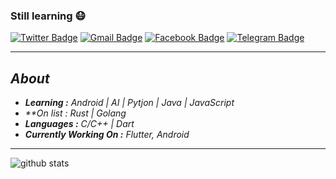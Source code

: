 ### Still learning 😷

[![Twitter Badge](https://img.shields.io/badge/-Follow_Me_Here-1ca0f1?style=for-the-badge&logo=twitter&logoColor=white&link=https://twitter.com/the_complex_guy)](https://twitter.com/the_complex_guy)  [![Gmail Badge](https://img.shields.io/badge/-Send_an_Email-c14438?style=for-the-badge&logo=Gmail&logoColor=white&link=mailto:zxyron0@gmail.com)](mailto:zxyron0@gmail.com) [![Facebook Badge](https://img.shields.io/badge/-Social-3b5998?style=for-the-badge&logo=facebook&logoColor=white&link=https://www.facebook.com/insane.nihilist)](https://www.facebook.com/insane.nihilist)  [![Telegram Badge](https://img.shields.io/badge/-Text_Here-3b5998?style=for-the-badge&logo=telegram&logoColor=white&link=https://t.me/xyron)](https://t.me/xyron)

---------------------------------------------------------------------------------------------------------------------------------------------------------------------------------

## _About_

- _**Learning :** Android | AI | Pytjon | Java | JavaScript_
- _**On list : Rust | Golang_
- _**Languages :** C/C++ | Dart_
- _**Currently Working On :** Flutter, Android_

---------------------------------------------------------------------------------------------------------------------------------------------------------------------------------

![github stats](https://github-readme-stats.vercel.app/api?username=xayron&show_icons=true)

<!--
**xayron/xayron** is a ✨ _special_ ✨ repository because its `README.md` (this file) appears on your GitHub profile.

Here are some ideas to get you started:

- 🔭 I’m currently working on ...
- 🌱 I’m currently learning ...
- 👯 I’m looking to collaborate on ...
- 🤔 I’m looking for help with ...
- 💬 Ask me about ...
- 📫 How to reach me: ...
- 😄 Pronouns: ...
- ⚡ Fun fact: ...
-->
